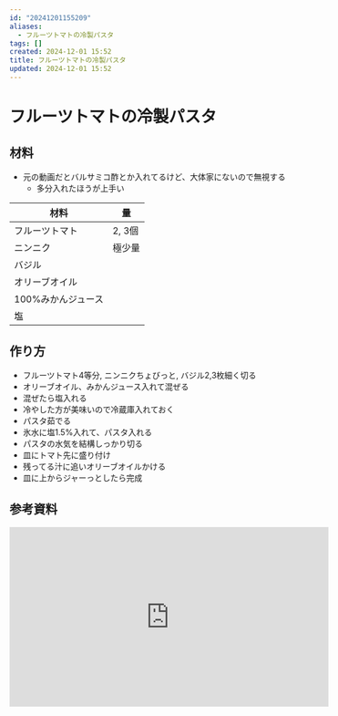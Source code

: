 ```yaml
---
id: "20241201155209"
aliases:
  - フルーツトマトの冷製パスタ
tags: []
created: 2024-12-01 15:52
title: フルーツトマトの冷製パスタ
updated: 2024-12-01 15:52
---
```


# フルーツトマトの冷製パスタ

## 材料

- 元の動画だとバルサミコ酢とか入れてるけど、大体家にないので無視する
    - 多分入れたほうが上手い

|材料                      |量    |
|--------------------------|------|
|フルーツトマト            |2, 3個|
|ニンニク                  |極少量|
|バジル                    |      |
|オリーブオイル            |      |
|100%みかんジュース        |      |
|塩                        |      |

## 作り方

- フルーツトマト4等分, ニンニクちょびっと, バジル2,3枚細く切る
- オリーブオイル、みかんジュース入れて混ぜる
- 混ぜたら塩入れる
- 冷やした方が美味いので冷蔵庫入れておく
- パスタ茹でる
- 氷水に塩1.5%入れて、パスタ入れる
- パスタの水気を結構しっかり切る
- 皿にトマト先に盛り付け
- 残ってる汁に追いオリーブオイルかける
- 皿に上からジャーっとしたら完成

## 参考資料

<iframe width="560" height="315" src="https://www.youtube.com/embed/wylmgUvBJ_A?si=mXlX3Vwj6pEwxsSz" title="YouTube video player" frameborder="0" allow="accelerometer; autoplay; clipboard-write; encrypted-media; gyroscope; picture-in-picture; web-share" referrerpolicy="strict-origin-when-cross-origin" allowfullscreen></iframe>

